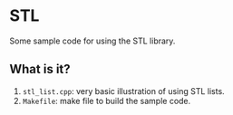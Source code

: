 # STL
Some sample code for using the STL library.

## What is it?
1. `stl_list.cpp`: very basic illustration of using STL lists.
1. `Makefile`: make file to build the sample code.
